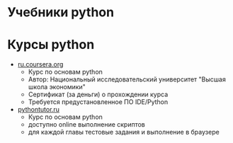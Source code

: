 Учебники python
===============

Курсы python
============

* [ru.coursera.org](https://ru.coursera.org/learn/python-osnovy-programmirovaniya)
  * Курс по основам python
  * Автор:  Национальный исследовательский университет "Высшая школа экономики"
  * Сертификат (за деньги) о прохождении курса
  * Требуется предустановленное ПО IDE/Python 
* [pythontutor.ru](http://pythontutor.ru/)
  * Курс по основам python
  * доступно online выполнение скриптов
  * для каждой главы тестовые задания и выполнение в браузере
 
